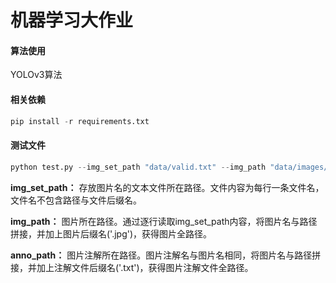 # 机器学习大作业
#### 算法使用

YOLOv3算法

#### 相关依赖

```python
pip install -r requirements.txt
```

#### 测试文件

```python
python test.py --img_set_path "data/valid.txt" --img_path "data/images/" --anno_path "data/labels/"
```

**img_set_path：** 存放图片名的文本文件所在路径。文件内容为每行一条文件名，文件名不包含路径与文件后缀名。

**img_path：** 图片所在路径。通过逐行读取img_set_path内容，将图片名与路径拼接，并加上图片后缀名('.jpg')，获得图片全路径。

**anno_path：** 图片注解所在路径。图片注解名与图片名相同，将图片名与路径拼接，并加上注解文件后缀名('.txt')，获得图片注解文件全路径。

